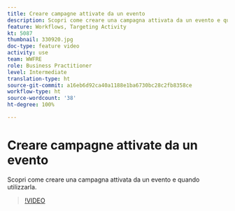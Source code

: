 ```yaml
---
title: Creare campagne attivate da un evento
description: Scopri come creare una campagna attivata da un evento e quando utilizzarla.
feature: Workflows, Targeting Activity
kt: 5087
thumbnail: 330920.jpg
doc-type: feature video
activity: use
team: WWFRE
role: Business Practitioner
level: Intermediate
translation-type: ht
source-git-commit: a16eb6d92ca40a1188e1ba6730bc28c2fb8358ce
workflow-type: ht
source-wordcount: '38'
ht-degree: 100%

---
```



# Creare campagne attivate da un evento

Scopri come creare una campagna attivata da un evento e quando utilizzarla.

>[!VIDEO](https://video.tv.adobe.com/v/330920?quality=12)
